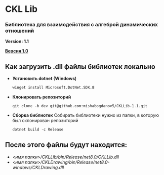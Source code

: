 # CKL Lib

### Библиотека для взаимодействия с алгеброй динамических отношений
**Version: 1.1**


**[Версия 1.0](https://github.com/mishabogdanov5/CKL_Lib)**

## Как загрузить **.dll** файлы библиотек локально

- **Установить dotnet (Windows)**
    ```cmd
    winget install Microsoft.DotNet.SDK.8 
    ``` 

 - **Клонировать репозиторий**
    ```git
    git clone -b dev git@github.com:mishabogdanov5/CKLLib-1.1.git
    ```
- **Сборка библиотек**
    Собирать библиотеки нужно из папки, в которую был склонирован репозиторий
    ```powershell
    dotnet build -c Release
    ```
## После этого файлы будут находится: 
- *<имя папки>/CKLLib/bin/Release/net8.0/CKLLib.dll*
- *<имя папки>/CKLDrawing/bin/Release/net8.0-windows/CKLDrawing.dll*
